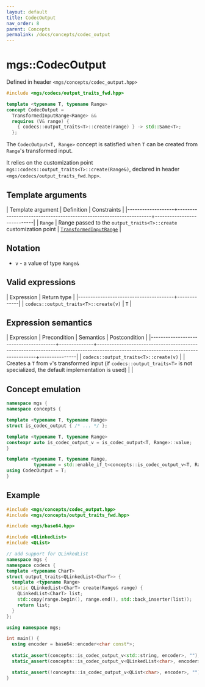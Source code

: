 ```yaml
---
layout: default
title: CodecOutput
nav_order: 8
parent: Concepts
permalink: /docs/concepts/codec_output
---
```


# mgs::CodecOutput

Defined in header `<mgs/concepts/codec_output.hpp>`

```cpp
#include <mgs/codecs/output_traits_fwd.hpp>

template <typename T, typename Range>
concept CodecOutput =
  TransformedInputRange<Range> &&
  requires (V& range) {
    { codecs::output_traits<T>::create(range) } -> std::Same<T>;
  };
```

The `CodecOutput<T, Range>` concept is satisfied when `T` can be created from `Range`'s transformed input.

It relies on the customization point `mgs::codecs::output_traits<T>::create(Range&)`, declared in header `<mgs/codecs/output_traits_fwd.hpp>`.

## Template arguments

| Template argument | Definition                                                        | Constraints                |
|-------------------+-------------------------------------------------------------------+----------------------------|
| `Range`            | Range passed to the `output_traits<T>::create` customization point | [`TransformedInputRange`]() |

## Notation

* `v` - a value of type `Range&`

## Valid expressions

| Expression                            | Return type |
|---------------------------------------+-------------|
| `codecs::output_traits<T>::create(v)` | `T`         |

## Expression semantics

| Expression                            | Precondition | Semantics                                                                                                                         | Postcondition |
|---------------------------------------+--------------+-----------------------------------------------------------------------------------------------------------------------------------+---------------|
| `codecs::output_traits<T>::create(v)` |              | Creates a `T` from `v`'s transformed input (if `codecs::output_traits<T>` is not specialized, the default implementation is used) |               |

## Concept emulation

```cpp
namespace mgs {
namespace concepts {

template <typename T, typename Range>
struct is_codec_output { /* ... */ };

template <typename T, typename Range>
constexpr auto is_codec_output_v = is_codec_output<T, Range>::value;
}

template <typename T, typename Range,
          typename = std::enable_if_t<concepts::is_codec_output_v<T, Range>>>
using CodecOutput = T;
}
```

## Example

```cpp
#include <mgs/concepts/codec_output.hpp>
#include <mgs/concepts/output_traits_fwd.hpp>

#include <mgs/base64.hpp>

#include <QLinkedList>
#include <QList>

// add support for QLinkedList
namespace mgs {
namespace codecs {
template <typename CharT>
struct output_traits<QLinkedList<CharT>> {
  template <typename Range>
  static QLinkedList<CharT> create(Range& range) {
    QLinkedList<CharT> list;
    std::copy(range.begin(), range.end(), std::back_inserter(list));
    return list;
  }
};

using namespace mgs;

int main() {
  using encoder = base64::encoder<char const*>;
  
  static_assert(concepts::is_codec_output_v<std::string, encoder>, "");
  static_assert(concepts::is_codec_output_v<QLinkedList<char>, encoder>, "");

  static_assert(!concepts::is_codec_output_v<QList<char>, encoder>, "");
}
```
